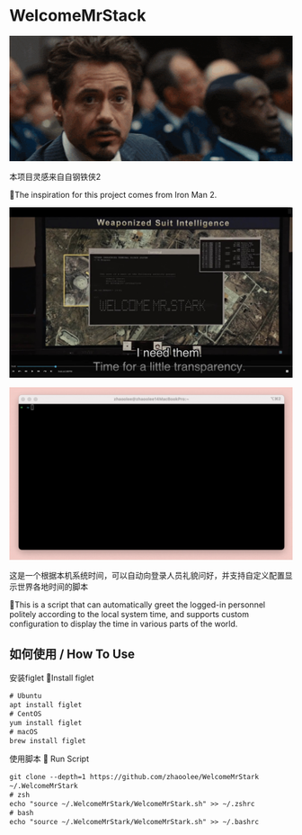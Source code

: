# WelcomeMrStack

![](./WelcomeMrStark/WELCOMEMRSTARK.gif)

本项目灵感来自自钢铁侠2

🌈The inspiration for this project comes from Iron Man 2.


![WelcomeMrStack-orign](./WelcomeMrStark/origin.jpg)

![](./WelcomeMrStark/MrStark-001.gif)

这是一个根据本机系统时间，可以自动向登录人员礼貌问好，并支持自定义配置显示世界各地时间的脚本

🌈This is a script that can automatically greet the logged-in personnel politely according to the local system time, and supports custom configuration to display the time in various parts of the world.


## 如何使用 / How To Use


安装figlet
🌈Install figlet

```
# Ubuntu
apt install figlet
# CentOS
yum install figlet
# macOS
brew install figlet
```


使用脚本
🌈 Run Script

```
git clone --depth=1 https://github.com/zhaoolee/WelcomeMrStark  ~/.WelcomeMrStark
# zsh
echo "source ~/.WelcomeMrStark/WelcomeMrStark.sh" >> ~/.zshrc
# bash
echo "source ~/.WelcomeMrStark/WelcomeMrStark.sh" >> ~/.bashrc
```

